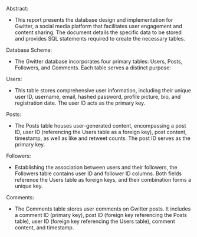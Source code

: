 Abstract:
- This report presents the database design and implementation for Gwitter, a social media platform that facilitates user engagement and content sharing. The document details the specific data to be stored and provides SQL statements required to create the necessary tables.

Database Schema:
- The Gwitter database incorporates four primary tables: Users, Posts, Followers, and Comments. Each table serves a distinct purpose:

Users: 
- This table stores comprehensive user information, including their unique user ID, username, email, hashed password, profile picture, bio, and registration date. The user ID acts as the primary key.

Posts: 
- The Posts table houses user-generated content, encompassing a post ID, user ID (referencing the Users table as a foreign key), post content, timestamp, as well as like and retweet counts. The post ID serves as the primary key.

Followers: 
- Establishing the association between users and their followers, the Followers table contains user ID and follower ID columns. Both fields reference the Users table as foreign keys, and their combination forms a unique key.

Comments: 
- The Comments table stores user comments on Gwitter posts. It includes a comment ID (primary key), post ID (foreign key referencing the Posts table), user ID (foreign key referencing the Users table), comment content, and timestamp.

